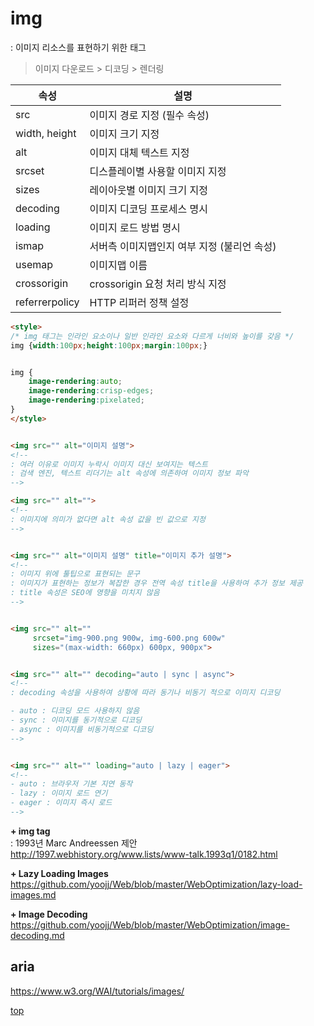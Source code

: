 # img
: 이미지 리소스를 표현하기 위한 태그      

> 이미지 다운로드 > 디코딩 > 렌더링


속성 | 설명
---|---
src            | 이미지 경로 지정 (필수 속성)
width, height  | 이미지 크기 지정  
alt            | 이미지 대체 텍스트 지정  
srcset         | 디스플레이별 사용할 이미지 지정
sizes          | 레이아웃별 이미지 크기 지정
decoding       | 이미지 디코딩 프로세스 명시
loading        | 이미지 로드 방법 명시
ismap          | 서버측 이미지맵인지 여부 지정 (불리언 속성)
usemap         | 이미지맵 이름
crossorigin    | crossorigin 요청 처리 방식 지정
referrerpolicy | HTTP 리퍼러 정책 설정


```html
<style>
/* img 태그는 인라인 요소이나 일반 인라인 요소와 다르게 너비와 높이를 갖음 */
img {width:100px;height:100px;margin:100px;}


img {
    image-rendering:auto;
    image-rendering:crisp-edges;
    image-rendering:pixelated;
}
</style>


<img src="" alt="이미지 설명">
<!--
: 여러 이유로 이미지 누락시 이미지 대신 보여지는 텍스트
: 검색 엔진, 텍스트 리더기는 alt 속성에 의존하여 이미지 정보 파악  
-->

<img src="" alt="">
<!--
: 이미지에 의미가 없다면 alt 속성 값을 빈 값으로 지정  
-->


<img src="" alt="이미지 설명" title="이미지 추가 설명">
<!--
: 이미지 위에 툴팁으로 표현되는 문구
: 이미지가 표현하는 정보가 복잡한 경우 전역 속성 title을 사용하여 추가 정보 제공
: title 속성은 SEO에 영향을 미치지 않음
-->


<img src="" alt=""
     srcset="img-900.png 900w, img-600.png 600w"
     sizes="(max-width: 660px) 600px, 900px">


<img src="" alt="" decoding="auto | sync | async">
<!--
: decoding 속성을 사용하여 상황에 따라 동기나 비동기 적으로 이미지 디코딩

- auto : 디코딩 모드 사용하지 않음
- sync : 이미지를 동기적으로 디코딩
- async : 이미지를 비동기적으로 디코딩
-->


<img src="" alt="" loading="auto | lazy | eager">
<!--
- auto : 브라우저 기본 지연 동작
- lazy : 이미지 로드 연기  
- eager : 이미지 즉시 로드  
-->
```


**+ img tag**      
: 1993년 Marc Andreessen 제안   
http://1997.webhistory.org/www.lists/www-talk.1993q1/0182.html


**+ Lazy Loading Images**    
https://github.com/yoojj/Web/blob/master/WebOptimization/lazy-load-images.md


**+ Image Decoding**    
https://github.com/yoojj/Web/blob/master/WebOptimization/image-decoding.md



## aria

https://www.w3.org/WAI/tutorials/images/



[top](#)
